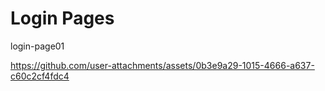 # Login Pages


login-page01






https://github.com/user-attachments/assets/0b3e9a29-1015-4666-a637-c60c2cf4fdc4

